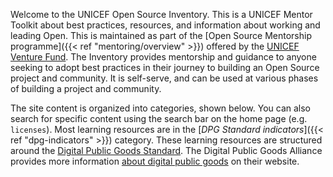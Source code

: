 Welcome to the UNICEF Open Source Inventory.
This is a UNICEF Mentor Toolkit about best practices, resources, and information about working and leading Open.
This is maintained as part of the [Open Source Mentorship programme]({{< ref "mentoring/overview" >}}) offered by the [UNICEF Venture Fund](https://www.unicefinnovationfund.org/).
The Inventory provides mentorship and guidance to anyone seeking to adopt best practices in their journey to building an Open Source project and community.
It is self-serve, and can be used at various phases of building a project and community.

The site content is organized into categories, shown below.
You can also search for specific content using the search bar on the home page (e.g. `licenses`).
Most learning resources are in the [_DPG Standard indicators_]({{< ref "dpg-indicators" >}}) category.
These learning resources are structured around the [Digital Public Goods Standard](https://digitalpublicgoods.net/standard/).
The Digital Public Goods Alliance provides more information [about digital public goods](https://digitalpublicgoods.net/digital-public-goods/) on their website.
